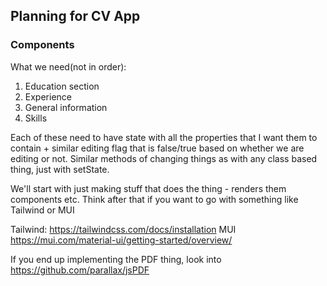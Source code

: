 ## Planning for CV App

### Components

What we need(not in order):

1. Education section
2. Experience
3. General information
4. Skills

Each of these need to have state with all the properties that I want them to contain + similar editing flag that is false/true based on whether we are editing or not. Similar methods of changing things as with any class based thing, just with setState.

We'll start with just making stuff that does the thing - renders them components etc. Think after that if you want to go with something like Tailwind or MUI

Tailwind: https://tailwindcss.com/docs/installation
MUI https://mui.com/material-ui/getting-started/overview/

If you end up implementing the PDF thing, look into https://github.com/parallax/jsPDF
